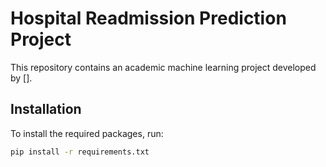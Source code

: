 # Hospital Readmission Prediction Project

This repository contains an academic machine learning project developed by []. 

## Installation

To install the required packages, run:
```bash
pip install -r requirements.txt
